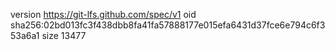 version https://git-lfs.github.com/spec/v1
oid sha256:02bd013fc3f438dbb8fa41fa57888177e015efa6431d37fce6e794c6f353a6a1
size 13477
